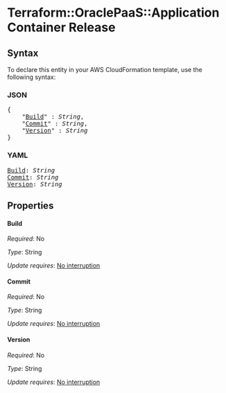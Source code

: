 # Terraform::OraclePaaS::ApplicationContainer Release

## Syntax

To declare this entity in your AWS CloudFormation template, use the following syntax:

### JSON

<pre>
{
    "<a href="#build" title="Build">Build</a>" : <i>String</i>,
    "<a href="#commit" title="Commit">Commit</a>" : <i>String</i>,
    "<a href="#version" title="Version">Version</a>" : <i>String</i>
}
</pre>

### YAML

<pre>
<a href="#build" title="Build">Build</a>: <i>String</i>
<a href="#commit" title="Commit">Commit</a>: <i>String</i>
<a href="#version" title="Version">Version</a>: <i>String</i>
</pre>

## Properties

#### Build

_Required_: No

_Type_: String

_Update requires_: [No interruption](https://docs.aws.amazon.com/AWSCloudFormation/latest/UserGuide/using-cfn-updating-stacks-update-behaviors.html#update-no-interrupt)

#### Commit

_Required_: No

_Type_: String

_Update requires_: [No interruption](https://docs.aws.amazon.com/AWSCloudFormation/latest/UserGuide/using-cfn-updating-stacks-update-behaviors.html#update-no-interrupt)

#### Version

_Required_: No

_Type_: String

_Update requires_: [No interruption](https://docs.aws.amazon.com/AWSCloudFormation/latest/UserGuide/using-cfn-updating-stacks-update-behaviors.html#update-no-interrupt)


